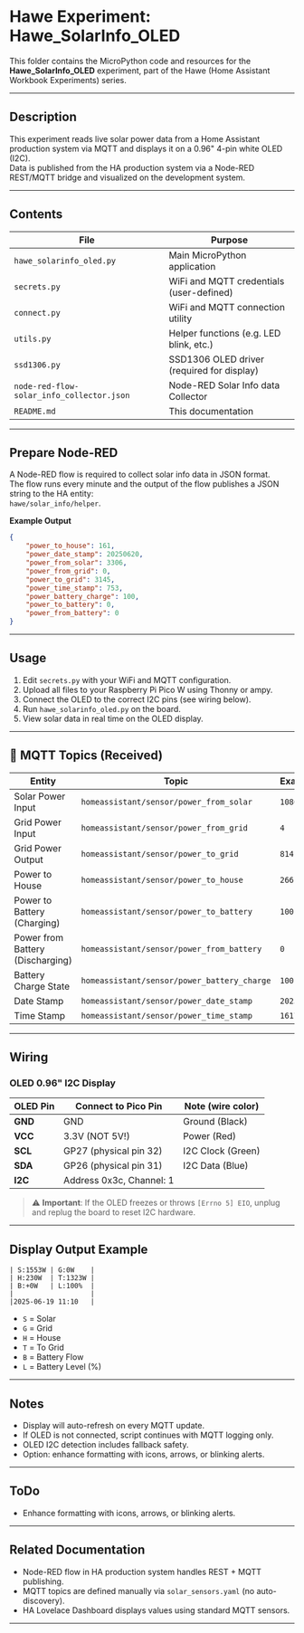 # Hawe Experiment: Hawe_SolarInfo_OLED

This folder contains the MicroPython code and resources for the **Hawe_SolarInfo_OLED** experiment, part of the Hawe (Home Assistant Workbook Experiments) series.

---

## Description

This experiment reads live solar power data from a Home Assistant production system via MQTT and displays it on a 0.96" 4-pin white OLED (I2C).  
Data is published from the HA production system via a Node-RED REST/MQTT bridge and visualized on the development system.

---

## Contents

| File                                      | Purpose                                         |
|-------------------------------------------|-------------------------------------------------|
| `hawe_solarinfo_oled.py`                  | Main MicroPython application                    |
| `secrets.py`                              | WiFi and MQTT credentials (user-defined)        |
| `connect.py`                              | WiFi and MQTT connection utility                |
| `utils.py`                                | Helper functions (e.g. LED blink, etc.)         |
| `ssd1306.py`                              | SSD1306 OLED driver (required for display)      |
| `node-red-flow-solar_info_collector.json` | Node-RED Solar Info data Collector              |
| `README.md`                               | This documentation                              |

---

## Prepare Node-RED

A Node-RED flow is required to collect solar info data in JSON format.  
The flow runs every minute and the output of the flow publishes a JSON string to the HA entity:  
`hawe/solar_info/helper`.

**Example Output**
```json
{
    "power_to_house": 161,
    "power_date_stamp": 20250620,
    "power_from_solar": 3306,
    "power_from_grid": 0,
    "power_to_grid": 3145,
    "power_time_stamp": 753,
    "power_battery_charge": 100,
    "power_to_battery": 0,
    "power_from_battery": 0
}
```

---

## Usage

1. Edit `secrets.py` with your WiFi and MQTT configuration.
2. Upload all files to your Raspberry Pi Pico W using Thonny or ampy.
3. Connect the OLED to the correct I2C pins (see wiring below).
4. Run `hawe_solarinfo_oled.py` on the board.
5. View solar data in real time on the OLED display.

---

## 🧪 MQTT Topics (Received)

| Entity                           | Topic                                        | Example    |
|----------------------------------|----------------------------------------------|------------|
| Solar Power Input                | `homeassistant/sensor/power_from_solar`      | `1080`     |
| Grid Power Input                 | `homeassistant/sensor/power_from_grid`       | `4`        |
| Grid Power Output                | `homeassistant/sensor/power_to_grid`         | `814`      |
| Power to House                   | `homeassistant/sensor/power_to_house`        | `266`      |
| Power to Battery (Charging)      | `homeassistant/sensor/power_to_battery`      | `100`      |
| Power from Battery (Discharging) | `homeassistant/sensor/power_from_battery`    | `0`        |
| Battery Charge State             | `homeassistant/sensor/power_battery_charge`  | `100`      |
| Date Stamp                       | `homeassistant/sensor/power_date_stamp`      | `20250619` |
| Time Stamp                       | `homeassistant/sensor/power_time_stamp`      | `1617`     |

---

## Wiring

### OLED 0.96" I2C Display

| OLED Pin | Connect to Pico Pin      | Note (wire color) |
|----------|--------------------------|-------------------|
| **GND**  | GND                      | Ground (Black)    |
| **VCC**  | 3.3V (NOT 5V!)           | Power (Red)       |
| **SCL**  | GP27 (physical pin 32)   | I2C Clock (Green) |
| **SDA**  | GP26 (physical pin 31)   | I2C Data (Blue)   |
| **I2C**  | Address 0x3c, Channel: 1 |

> ⚠️ **Important**: If the OLED freezes or throws `[Errno 5] EIO`, unplug and replug the board to reset I2C hardware.

---

## Display Output Example

```
| S:1553W | G:0W    |
| H:230W  | T:1323W |
| B:+0W   | L:100%  |
|                   |
|2025-06-19 11:10   |
```

- `S` = Solar
- `G` = Grid
- `H` = House
- `T` = To Grid
- `B` = Battery Flow
- `L` = Battery Level (%)

---

## Notes

- Display will auto-refresh on every MQTT update.
- If OLED is not connected, script continues with MQTT logging only.
- OLED I2C detection includes fallback safety.
- Option: enhance formatting with icons, arrows, or blinking alerts.

---

## ToDo

- Enhance formatting with icons, arrows, or blinking alerts.

---

## Related Documentation

- Node-RED flow in HA production system handles REST + MQTT publishing.
- MQTT topics are defined manually via `solar_sensors.yaml` (no auto-discovery).
- HA Lovelace Dashboard displays values using standard MQTT sensors.

---
